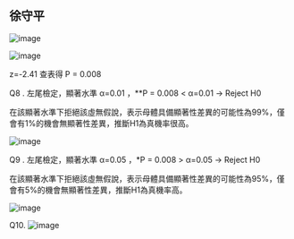 ## 徐守平

![image](https://github.com/user-attachments/assets/926aac00-e639-4a93-8f0e-c1497a79630e)


![image](https://github.com/user-attachments/assets/220920cf-a8f8-4cf8-8485-7b9e842a3f88)


 z=-2.41 查表得 P = 0.008


Q8 . 左尾檢定，顯著水準 α=0.01 ，**P = 0.008 < α=0.01 → Reject H0

 

在該顯著水準下拒絕該虛無假說，表示母體具備顯著性差異的可能性為99%，僅會有1%的機會無顯著性差異，推斷H1為真機率很高。

 

![image](https://github.com/user-attachments/assets/c9bf9f34-b7cf-4c51-aca1-82cce97dd777)

 

Q9 . 左尾檢定，顯著水準 α=0.05 ，*P = 0.008 > α=0.05 → Reject H0

 

在該顯著水準下拒絕該虛無假說，表示母體具備顯著性差異的可能性為95%，僅會有5%的機會無顯著性差異，推斷H1為真機率高。

 

![image](https://github.com/user-attachments/assets/9ece5f98-1bf1-4d34-8b1e-b3764506c213)


Q10. 
![image](https://github.com/user-attachments/assets/e318f183-a20b-4ec7-81d4-e35f45e11e1e)
